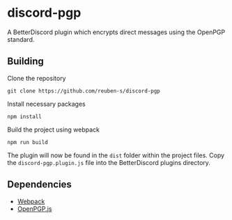 # discord-pgp
A BetterDiscord plugin which encrypts direct messages using the OpenPGP standard.

## Building
Clone the repository
```
git clone https://github.com/reuben-s/discord-pgp
```
Install necessary packages
```
npm install
```
Build the project using webpack
```
npm run build
```
The plugin will now be found in the `dist` folder within the project files. Copy the `discord-pgp.plugin.js` file into the BetterDiscord plugins directory.

## Dependencies
- [Webpack](https://github.com/webpack/webpack)
- [OpenPGP.js](https://github.com/openpgpjs/openpgpjs)
